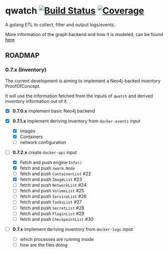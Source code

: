 # qwatch [![Build Status](http://wins.ddns.net:8000/api/badges/qnib/qwatch/status.svg)](http://wins.ddns.net:8000/qnib/qwatch) [![Coverage](http://wins.ddns.net:8008/badges/qnib/qwatch/coverage.svg)](http://wins.ddns.net:8008/qnib/qwatch)

A golang ETL to collect, filter and output logs/events.

More information of the graph backend and how it is modeled, can be found [here](Neo4j.md)

## ROADMAP

### 0.7.x (Inventory)

The current development is aiming to implement a Neo4j-backed inventory ProofOfConcept.

It will use the information fetched from the inputs of `qwatch` and derived inventory information out of it.

- [x] **0.7.0.x**  implement basic Neo4j backend 	

- [x] **0.7.1.x** implement deriving inventory from `docker-events` input
    - [x] Images
    - [x] Containers
    - [ ] network configuration
- [ ] **0.7.2.x** create `docker-api` input
    - [x] Fetch and push engine `Info()`
    - [x] fetch and push `swarm.Node`
    - [ ] fetch and push `ContainerList` #22
    - [x] fetch and push `ImageList` #23
    - [ ] fetch and push `NetworkList` #24
    - [ ] fetch and push `VolumeList` #25
    - [ ] fetch and push `ServiceList` #26
    - [ ] fetch and push `TasksList` #27
    - [ ] fetch and push `SecretList` #28
    - [ ] fetch and push `PluginList` #29
    - [ ] fetch and push `CheckpointList` #30

- [ ] **0.7.x** implement deriving inventory from `docker-logs` input
    - [ ] which processes are running inside
    - [ ] how are the files doing
